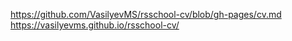 https://github.com/VasilyevMS/rsschool-cv/blob/gh-pages/cv.md
https://vasilyevms.github.io/rsschool-cv/